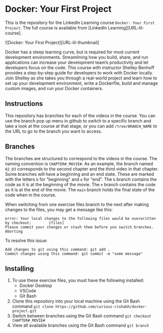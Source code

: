 # Docker: Your First Project
This is the repository for the LinkedIn Learning course `Docker: Your First Project`. The full course is available from [LinkedIn Learning][URL-lil-course].

![Docker: Your First Project][URL-lil-thumbnail]

Docker has a steep learning curve, but is required for most current development environments. Streamlining how you build, share, and run applications can increase your development team’s productivity and let developers focus on the code. This course with instructor Shelley Benhoff provides a step-by-step guide for developers to work with Docker locally. Join Shelley as she takes you through a real-world project and learn how to set up your development environment, write a Dockerfile, build and manage custom images, and run your Docker containers.

## Instructions
This repository has branches for each of the videos in the course. You can use the branch pop up menu in github to switch to a specific branch and take a look at the course at that stage, or you can add `/tree/BRANCH_NAME` to the URL to go to the branch you want to access.

## Branches
The branches are structured to correspond to the videos in the course. The naming convention is `CHAPTER#_MOVIE#`. As an example, the branch named `02_03` corresponds to the second chapter and the third video in that chapter. 
Some branches will have a beginning and an end state. These are marked with the letters `b` for "beginning" and `e` for "end". The `b` branch contains the code as it is at the beginning of the movie. The `e` branch contains the code as it is at the end of the movie. The `main` branch holds the final state of the code when in the course.

When switching from one exercise files branch to the next after making changes to the files, you may get a message like this:

    error: Your local changes to the following files would be overwritten by checkout:        [files]
    Please commit your changes or stash them before you switch branches.
    Aborting

To resolve this issue:
	
    Add changes to git using this command: git add .
	Commit changes using this command: git commit -m "some message"

## Installing
1. To use these exercise files, you must have the following installed:
	- Docker Desktop
    - VSCode
    - Git Bash
2. Clone this repository into your local machine using the Git Bash command `git clone https://github.com/curious-rishabh/docker-project.git`
3. Switch between branches using the Git Bash command `git checkout CHAPTER#_MOVIE#`
4. View all available branches using the Git Bash command `git branch`
